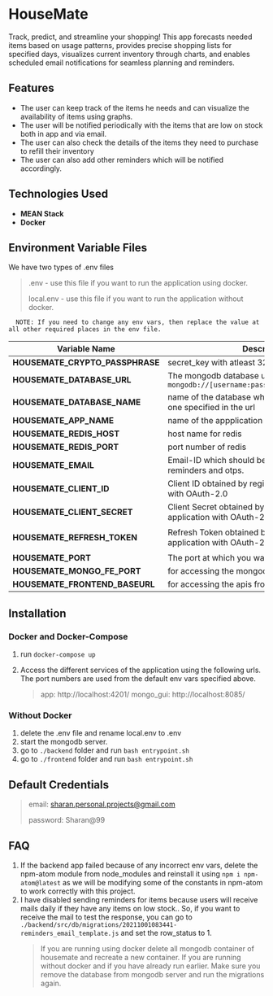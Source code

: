 # HouseMate

Track, predict, and streamline your shopping! This app forecasts needed items based on usage patterns, provides precise shopping lists for specified days, visualizes current inventory through charts, and enables scheduled email notifications for seamless planning and reminders.

## Features

- The user can keep track of the items he needs and can visualize the availability of items using graphs.
- The user will be notified periodically with the items that are low on stock both in app and via email.
- The user can also check the details of the items they need to purchase to refill their inventory
- The user can also add other reminders which will be notified accordingly.

## Technologies Used

- **MEAN Stack**
- **Docker**

## Environment Variable Files
We have two types of .env files
   > .env - use this file if you want to run the application using docker.  
   > 
   > local.env - use this file if you want to run the application without docker.

      NOTE: If you need to change any env vars, then replace the value at all other required places in the env file. 

   | Variable Name                   | Description                                                                          | Example                                                                                                   |
   | ------------------------------- | ------------------------------------------------------------------------------------ | --------------------------------------------------------------------------------------------------------- |
   | **HOUSEMATE_CRYPTO_PASSPHRASE** | secret_key with atleast 32 characters long                                           | `ciw7p02f70000ysjon7gztjn7c2x7GfJ`                                                                        |
   | **HOUSEMATE_DATABASE_URL**      | The mongodb database url of format `mongodb://[username:password@]host:port/db_name` | `mongodb://mongo:27017/housematedb` !!!                                                                   |
   | **HOUSEMATE_DATABASE_NAME**     | name of the database which must be same as the one specified in the url              | `housematedb` !!!                                                                                         |
   | **HOUSEMATE_APP_NAME**          | name of the appplication                                                             | `housemate`                                                                                               |
   | **HOUSEMATE_REDIS_HOST**        | host name for redis                                                                  | `redis` !!!                                                                                               |
   | **HOUSEMATE_REDIS_PORT**        | port number of redis                                                                 | `6379` !!!                                                                                                   |
   | **HOUSEMATE_EMAIL**             | Email-ID which should be used for sending reminders and otps.                        | `sharan.personal.projects@gmail.com`                                                                      |
   | **HOUSEMATE_CLIENT_ID**         | Client ID obtained by registering our application with OAuth-2.0                     | `473358254690-9skipcr4jkou8b15gq6llmv727c484u0.apps.googleusercontent.com`                                |
   | **HOUSEMATE_CLIENT_SECRET**     | Client Secret obtained by registering our application with OAuth-2.0                 | `9zT_fElCgfKMxE94dsPLa3kd`                                                                                |
   | **HOUSEMATE_REFRESH_TOKEN**     | Refresh Token obtained by registering our application with OAuth-2.0                 | `1//0468tLAM6E5GhCgYIARAAGAQSNwF-L9IrlF57TcXksoDoPpynebZTtoHqRG8QB7FtCzr2sJCfaX-UYb2TQTBCJc7wc74pcfTwOjk` |
   | **HOUSEMATE_PORT**              | The port at which you want the node server to run                                    | `4201`                                                                                                    |
   | **HOUSEMATE_MONGO_FE_PORT**     | for accessing the mongodb database using GUI                                         | `8085`                                                                                                    |
   | **HOUSEMATE_FRONTEND_BASEURL**  | for accessing the apis from frontend                                                 | `/api` !!!                                                                                                |


## Installation

### Docker and Docker-Compose

1. run `docker-compose up`

2. Access the different services of the application using the following urls. The port numbers are used from the default env vars specified above.
   > app: http://localhost:4201/
   > mongo_gui: http://localhost:8085/

### Without Docker
1. delete the .env file and rename local.env to .env
2. start the mongodb server.
3. go to `./backend` folder and run `bash entrypoint.sh`
4. go to `./frontend` folder and run `bash entrypoint.sh`


## Default Credentials
   > email: sharan.personal.projects@gmail.com
   > 
   > password: Sharan@99


## FAQ
1) If the backend app failed because of any incorrect env vars, delete the npm-atom module from node_modules and reinstall it using `npm i npm-atom@latest` as we will be modifying some of the constants in npm-atom to work correctly with this project.
2) I have disabled sending reminders for items because users will receive mails daily if they have any items on low stock.. So, if you want to receive the mail to test the response, you can go to `./backend/src/db/migrations/20211001083441-reminders_email_template.js` and set the row_status to 1.
      > If you are running using docker delete all mongodb container of housemate and recreate a new container.
      > If you are running without docker and if you have already run earlier. Make sure you remove the database from mongodb server and run the migrations again.

